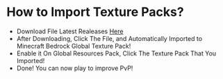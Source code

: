 # How to Import Texture Packs?
- Download File Latest Realeases [Here](https://github.com/xXhen2527Xx/PvP-TP/releases/latest)
- After Downloading, Click The File, and Automatically Imported to Minecraft Bedrock Global Texture Pack!
- Enable it On Global Resources Pack, Click The Texture Pack That You Imported!
- Done! You can now play to improve PvP!
